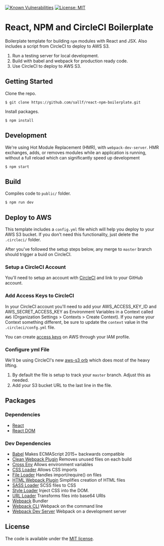 [![Known Vulnerabilities](https://snyk.io/test/github/sallf/react-npm-boilerplate/badge.svg)](https://snyk.io/test/github/sallf/react-npm-boilerplate)
[![License: MIT](https://img.shields.io/badge/License-MIT-yellow.svg)](LICENSE)

# React, NPM and CircleCI Boilerplate
Boilerplate template for building `npm` modules with React and JSX. Also includes a script from CircleCI to deploy to AWS S3.
1. Run a testing server for local development.
2. Build with babel and webpack for production ready code.
3. Use CircleCI to deploy to AWS S3.

## Getting Started
Clone the repo.
```
$ git clone https://github.com/sallf/react-npm-boilerplate.git
```
Install packages.
```
$ npm install
```

## Development
We're using Hot Module Replacement (HMR), with `webpack-dev-server`. HMR exchanges, adds, or removes modules while an application is running, without a full reload which can significantly speed up development
```
$ npm start
```

## Build
Compiles code to `public/` folder.
```
$ npm run dev
```

## Deploy to AWS
This template includes a `config.yml` file which will help you deploy to your AWS S3 bucket. If you don't need this functionality, just delete the `.circleci/` folder.

After you've followed the setup steps below, any merge to `master` branch should trigger a buid on CircleCI.

### Setup a CircleCI Account
You'll need to setup an account with [CircleCI](https://circleci.com/) and link to your GitHub account.

### Add Access Keys to CircleCI
In your CircleCI account you'll need to add your AWS_ACCESS_KEY_ID and AWS_SECRET_ACCESS_KEY as Environment Variables in a Context called `AWS` (Organization Settings > Contexts > Create Context). If you name your Context something different, be sure to update the `context` value in the `.circleci/confg.yml` file.

You can create [access keys](https://aws.amazon.com/blogs/security/how-to-find-update-access-keys-password-mfa-aws-management-console/) on AWS through your IAM profile.

### Configure yml File
We'll be using CircleCI's new [aws-s3 orb](https://circleci.com/orbs/registry/orb/circleci/aws-s3) which does most of the heavy lifting.
1. By default the file is setup to track your `master` branch. Adjust this as needed.
2. Add your S3 bucket URL to the last line in the file.

## Packages
### Dependencies
- [React](https://www.npmjs.com/package/react)
- [React DOM](https://www.npmjs.com/package/react-dom)

### Dev Dependencies
- [Babel](https://www.npmjs.com/package/@babel/core) Makes ECMAScript 2015+ backwards compatible
- [Clean Webpack Plugin](https://www.npmjs.com/package/clean-webpack-plugin) Removes unused files on each build
- [Cross Env](https://www.npmjs.com/package/cross-env) Allows environment variables
- [CSS Loader](https://www.npmjs.com/package/css-loader) Allows CSS imports
- [File Loader](https://www.npmjs.com/package/file-loader) Handles import/require() on files
- [HTML Webpack Plugin](https://www.npmjs.com/package/html-webpack-plugin) Simplifies creation of HTML files
- [SASS Loader](https://www.npmjs.com/package/sass-loader) SCSS files to CSS
- [Style Loader](https://www.npmjs.com/package/style-loader) Inject CSS into the DOM.
- [URL Loader](https://www.npmjs.com/package/url-loader) Transforms files into base64 URIs
- [Webpack](https://www.npmjs.com/package/webpack) Bundler
- [Webpack CLI](https://www.npmjs.com/package/webpack-cli) Webpack on the command line
- [Webpack Dev Server](https://www.npmjs.com/package/webpack) Webpack on a development server

## License

The code is available under the [MIT license](LICENSE).
